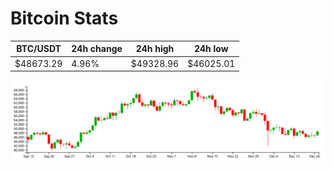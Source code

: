 # Bitcoin Stats

BTC/USDT|24h change|24h high|24h low|
|---|---|---|---|
|$48673.29|4.96%|$49328.96|$46025.01|

<img src="./chart.svg">
